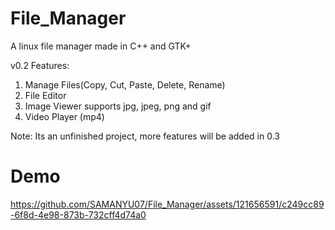 # File_Manager
A linux file manager made in C++ and GTK+

v0.2 Features:
1. Manage Files(Copy, Cut, Paste, Delete, Rename)
2. File Editor
3. Image Viewer supports jpg, jpeg, png and gif
4. Video Player (mp4)

Note: Its an unfinished project, more features will be added in 0.3

# Demo
https://github.com/SAMANYU07/File_Manager/assets/121656591/c249cc89-6f8d-4e98-873b-732cff4d74a0
